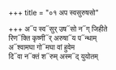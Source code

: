 +++
title = "०१ अप स्वसुरुषसो"

+++
अ᳓प स्व᳓सुर् उष᳓सो न᳓ग् जिहीते  
रिण᳓क्ति कृष्णी᳓र् अरुषा᳓य प᳓न्थाम्  
अ᳓श्वामघा गो᳓मघा वां हुवेम  
दि᳓वा न᳓क्तं श᳓रुम् अस्म᳓द् युयोतम्